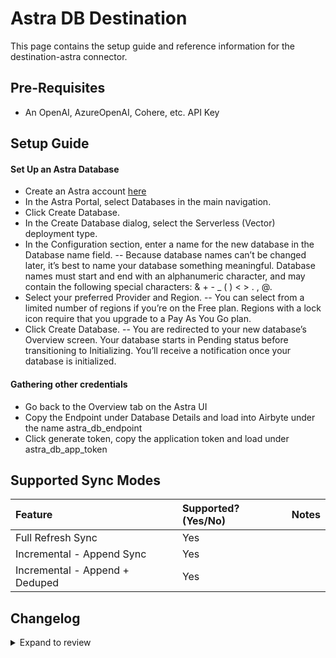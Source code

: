 # Astra DB Destination

This page contains the setup guide and reference information for the destination-astra connector.

## Pre-Requisites

- An OpenAI, AzureOpenAI, Cohere, etc. API Key

## Setup Guide

#### Set Up an Astra Database

- Create an Astra account [here](https://astra.datastax.com/signup)
- In the Astra Portal, select Databases in the main navigation.
- Click Create Database.
- In the Create Database dialog, select the Serverless (Vector) deployment type.
- In the Configuration section, enter a name for the new database in the Database name field.
  -- Because database names can’t be changed later, it’s best to name your database something meaningful. Database names must start and end with an alphanumeric character, and may contain the following special characters: & + - \_ ( ) < > . , @.
- Select your preferred Provider and Region.
  -- You can select from a limited number of regions if you’re on the Free plan. Regions with a lock icon require that you upgrade to a Pay As You Go plan.
- Click Create Database.
  -- You are redirected to your new database’s Overview screen. Your database starts in Pending status before transitioning to Initializing. You’ll receive a notification once your database is initialized.

#### Gathering other credentials

- Go back to the Overview tab on the Astra UI
- Copy the Endpoint under Database Details and load into Airbyte under the name astra_db_endpoint
- Click generate token, copy the application token and load under astra_db_app_token

## Supported Sync Modes

| Feature                        | Supported?\(Yes/No\) | Notes |
| :----------------------------- | :------------------- | :---- |
| Full Refresh Sync              | Yes                  |       |
| Incremental - Append Sync      | Yes                  |       |
| Incremental - Append + Deduped | Yes                  |       |


## Changelog

<details>
  <summary>Expand to review</summary>

| Version | Date       | Pull Request | Subject                                                   |
|:--------| :--------- | :----------- |:----------------------------------------------------------|
| 0.1.40 | 2025-02-22 | [54244](https://github.com/airbytehq/airbyte/pull/54244) | Update dependencies |
| 0.1.39 | 2025-02-15 | [53883](https://github.com/airbytehq/airbyte/pull/53883) | Update dependencies |
| 0.1.38 | 2025-02-08 | [53388](https://github.com/airbytehq/airbyte/pull/53388) | Update dependencies |
| 0.1.37 | 2025-02-01 | [52943](https://github.com/airbytehq/airbyte/pull/52943) | Update dependencies |
| 0.1.36 | 2025-01-25 | [52179](https://github.com/airbytehq/airbyte/pull/52179) | Update dependencies |
| 0.1.35 | 2025-01-11 | [51295](https://github.com/airbytehq/airbyte/pull/51295) | Update dependencies |
| 0.1.34 | 2025-01-04 | [50910](https://github.com/airbytehq/airbyte/pull/50910) | Update dependencies |
| 0.1.33 | 2024-12-28 | [50446](https://github.com/airbytehq/airbyte/pull/50446) | Update dependencies |
| 0.1.32 | 2024-12-21 | [50213](https://github.com/airbytehq/airbyte/pull/50213) | Update dependencies |
| 0.1.31 | 2024-12-14 | [49288](https://github.com/airbytehq/airbyte/pull/49288) | Update dependencies |
| 0.1.30 | 2024-11-25 | [48674](https://github.com/airbytehq/airbyte/pull/48674) | Update dependencies |
| 0.1.29 | 2024-10-29 | [47105](https://github.com/airbytehq/airbyte/pull/47105) | Update dependencies |
| 0.1.28 | 2024-10-12 | [46857](https://github.com/airbytehq/airbyte/pull/46857) | Update dependencies |
| 0.1.27 | 2024-10-05 | [46402](https://github.com/airbytehq/airbyte/pull/46402) | Update dependencies |
| 0.1.26 | 2024-09-28 | [46179](https://github.com/airbytehq/airbyte/pull/46179) | Update dependencies |
| 0.1.25 | 2024-09-21 | [45829](https://github.com/airbytehq/airbyte/pull/45829) | Update dependencies |
| 0.1.24 | 2024-09-14 | [45498](https://github.com/airbytehq/airbyte/pull/45498) | Update dependencies |
| 0.1.23 | 2024-09-07 | [45330](https://github.com/airbytehq/airbyte/pull/45330) | Update dependencies |
| 0.1.22 | 2024-08-31 | [44983](https://github.com/airbytehq/airbyte/pull/44983) | Update dependencies |
| 0.1.21 | 2024-08-24 | [44700](https://github.com/airbytehq/airbyte/pull/44700) | Update dependencies |
| 0.1.20 | 2024-08-22 | [44530](https://github.com/airbytehq/airbyte/pull/44530) | Update test dependencies |
| 0.1.19 | 2024-08-17 | [44319](https://github.com/airbytehq/airbyte/pull/44319) | Update dependencies |
| 0.1.18 | 2024-08-12 | [43811](https://github.com/airbytehq/airbyte/pull/43811) | Update dependencies |
| 0.1.17 | 2024-08-10 | [43598](https://github.com/airbytehq/airbyte/pull/43598) | Update dependencies |
| 0.1.16 | 2024-08-03 | [43075](https://github.com/airbytehq/airbyte/pull/43075) | Update dependencies |
| 0.1.15 | 2024-07-27 | [42805](https://github.com/airbytehq/airbyte/pull/42805) | Update dependencies |
| 0.1.14 | 2024-07-20 | [42251](https://github.com/airbytehq/airbyte/pull/42251) | Update dependencies |
| 0.1.13 | 2024-07-13 | [41698](https://github.com/airbytehq/airbyte/pull/41698) | Update dependencies |
| 0.1.12 | 2024-07-10 | [41451](https://github.com/airbytehq/airbyte/pull/41451) | Update dependencies |
| 0.1.11 | 2024-07-09 | [41095](https://github.com/airbytehq/airbyte/pull/41095) | Update dependencies |
| 0.1.10 | 2024-07-06 | [40779](https://github.com/airbytehq/airbyte/pull/40779) | Update dependencies |
| 0.1.9 | 2024-06-29 | [40626](https://github.com/airbytehq/airbyte/pull/40626) | Update dependencies |
| 0.1.8 | 2024-06-27 | [40215](https://github.com/airbytehq/airbyte/pull/40215) | Replaced deprecated AirbyteLogger with logging.Logger |
| 0.1.7 | 2024-06-25 | [40467](https://github.com/airbytehq/airbyte/pull/40467) | Update dependencies |
| 0.1.6 | 2024-06-22 | [40162](https://github.com/airbytehq/airbyte/pull/40162) | Update dependencies |
| 0.1.5 | 2024-06-06 | [39198](https://github.com/airbytehq/airbyte/pull/39198) | [autopull] Upgrade base image to v1.2.2 |
| 0.1.4   | 2024-05-16 | #38181       | Add explicit projection when reading from Astra DB        |
| 0.1.3   | 2024-04-19 | #37405       | Add "airbyte" user-agent in the HTTP requests to Astra DB |
| 0.1.2   | 2024-04-15 |              | Moved to Poetry; Updated CDK & pytest versions            |
| 0.1.1   | 2024-01-26 |              | DS Branding Update                                        |
| 0.1.0   | 2024-01-08 |              | Initial Release                                           |

</details>
